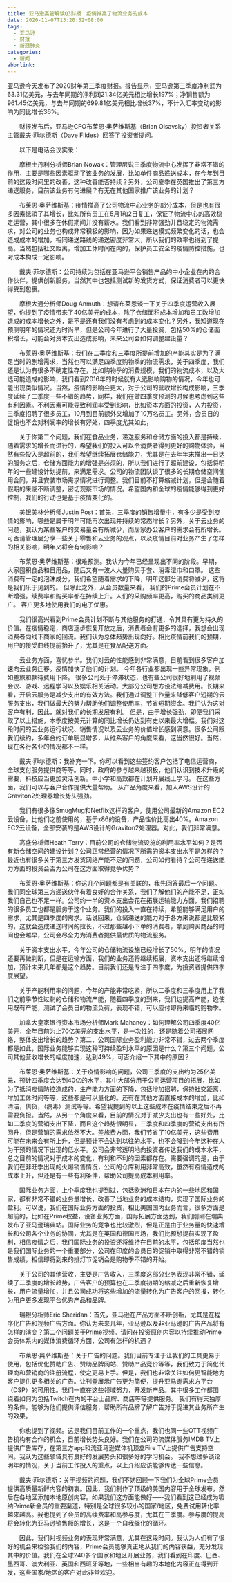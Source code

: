 ```yaml
---
title: 亚马逊高管解读Q3财报：疫情推高了物流业务的成本
date: 2020-11-07T13:20:52+08:00
tags:
  - 亚马逊
  - 财报
  - 新冠肺炎
categories:
  - 新闻
abbrlink:
---
```


亚马逊今天发布了2020财年第三季度财报。报告显示，亚马逊第三季度净利润为63.31亿美元，与去年同期的净利润21.34亿美元相比增长197%；净销售额为961.45亿美元，与去年同期的699.81亿美元相比增长37%，不计入汇率变动的影响为同比增长36%。

　　财报发布后，亚马逊CFO布莱恩·奥萨维斯基（Brian Olsavsky）投资者关系主管戴夫·菲尔德斯（Dave Fildes）回答了投资者提问。

　　以下是电话会议实录：

　　摩根士丹利分析师Brian Nowak：管理层说三季度物流中心发挥了非常不错的作用，主要是哪些因素驱动了该业务的发展，比如单件商品递送成本，在今年到目前的这段时间里的改善，这种改善能否持续？另外，公司夏季在英国推出了第三方递送服务，目前该业务有何进展？有无在其他国家推广该业务的计划？

　　布莱恩·奥萨维斯基：疫情推高了公司物流中心业务的部分成本，但是也有很多因素抵消了其增长，比如所有员工在5月1和2日复工，保证了物流中心的高效稳定运营，其中很多在休假期间并没有薪水。我们看到非常强劲并且稳定的物流需求，对公司的业务也构成非常积极的影响，因为如果递送模式频繁变化的话，也会造成成本的增加，相同递送路线的递送密度非常大，所以我们的效率也得到了提高。当然包括社交距离，增加工休时间在内的，保护员工安全的疫情防控措施，也对成本构成一定影响。

　　戴夫·菲尔德斯：公司持续为包括在亚马逊平台销售产品的中小企业在内的合作伙伴，提供创新服务，当然其中也包括测试新的发货方式，保证消费者可以更快得受到包裹。

　　摩根大通分析师Doug Anmuth：想请布莱恩谈一下关于四季度运营收入展望，你提到了疫情带来了40亿美元的成本，除了仓储面积成本增加和员工数增加造成的成本增长之外，是不是还有我们没有考虑到的成本变化？另外，我知道现在预测明年的情况还为时尚早，但是公司今年进行了大量投资，包括50%的仓储面积增长，可能会对资本支出造成影响，未来公司会如何调整建设量？

　　布莱恩·奥萨维斯基：我们在二季度和三季度所提前增加的产能其实是为了满足当时的剧增需求，当然也可以满足四季度购物季的物流需求，关于四季度，我们还是认为有很多不确定性存在，比如购物季的消费规模，我们的物流成本，以及大选可能造成的影响，我们看到2016年的时候就有大选影响购物的情况，今年也可能出现类似情况。当然，疫情的影响会更大，对于公司的营收增长构成影响，三季度延续了二季度一些不错的趋势，同样，我们在做四季度预测的时候也考虑到这些有利因素。不利因素可能导致利润率受到影响，比如资本方面的投资，人力投资，三季度招聘了很多员工，10月到目前额外又增加了10万名员工。另外，会员日的促销也不会对利润率的增长有好处，四季度尤其如此，

　　关于你第二个问题，我们在食品业务，递送服务和仓储方面的投入都是持续，随着需求的增长而进行的，希望我们的投入可以令消费者得到更好的购物体验，当然有些投入是超前的，我们希望继续拓展仓储能力，尤其是在去年年末推出一日达的服务之后，仓储方面能力的增强是必须的，所以我们进行了超前建设，包括将明年的一些建设计划提前，来满足需求。公司的物流团队谈了很多的长期仓储空间使用合同，并且安装市场需求情况进行调整。我们目前不打算缩减计划，但是会随着假期的来临不断调整，密切观察市场的情况。希望国内和全球的疫情能够得到更好控制，我们的行动也是基于疫情变化的。

　　美银美林分析师Justin Post：首先，三季度的销售增量中，有多少是受到疫情的影响，哪些是属于明年可能再次出现并持续的常态增长？另外，关于云业务的问题，我认为某些客户的交易量会有所减少，而居家办公客户的需求会有所增长。可否请管理层分享一些关于零售和云业务的观点，以及疫情目前对业务产生了怎样的相关影响，明年又将会有何影响？

　　布莱恩·奥萨维斯基：很难预测。我认为今年已经呈现出不同的阶段。早期，大家囤积食品和日用品，随后又有一波人大量购买手套、消毒湿巾和口罩。 这些消费有一定的泡沫成分，我们希望随着需求的下降，明年这部分消费将减少，这将是我们乐于见到的。 但除此之外，从会员数量来看， 我们的Prime会员计划在不断增强。续费率和购买率都在持续上升。人们的采购频率更高，购买的商品类别更广。 客户更多地使用我们的电子优惠。

　　我们很高兴看到Prime会员计划不断与其他服务的打通，令其具有更为持久的价值。在疫情稳定，商店逐步恢复开放之后，消费者会有更多的选择，我想会出现消费者向线下商家的回流。我们认为总体趋势出现向好。相比疫情前我们的预期，用户的接受曲线提前抬升了，尤其是在食品配送方面。

　　云业务方面，喜忧参半。我们对云的性能感到非常满意，目前看到很多客户加速向云业务迁移。疫情加快了他们的计划。 今年各行业都出现一些异常现象，例如差旅和款待费用下降。 很多公司处于停滞状态，也有些公司很好地利用了视频会议、游戏、远程学习以及娱乐相关活动。大部分公司想方设法缩减费用。长期来看，开启云服务是减少支出的有效方法。我们通过调整工作量来降低客户短期的云服务支出，我们做最大的努力帮助他们调整使用率，节省短期资金。我们认为这对客户有利，因此，就对我们的长期发展有利。 但是，由于增长强劲，即便我们采取了以上措施，本季度按美元计算的同比增长仍达到有史以来最大增幅。我们对这段时间的云业务运行状况、销售情况以及云业务的价值增长感到满意。很多公司跟我们续约，多年合约订单明显增多，从维系客户的角度来看，这当然很好。当然，现在各行各业的情况都不一样。

　　戴夫·菲尔德斯：我补充一下。你可以看到这些签约客户包括了电信运营商，全球支付服务提供商等等。同时，政府的参与越来越积极，他们认识到技术升级的需要，科技应当更加灵活创新。中小学和高效都在计划开展线上学习。 在这些方面，我们可以与客户合作提供大量帮助。 从产品角度来看，加入AWS设计的Graviton2处理器增长势头强劲。

　　我们有很多像SmugMug和Netflix这样的客户，使用公司最新的Amazon EC2云设备，比他们之前使用的，基于x86的设备，产品性价比高出40%。Amazon EC2云设备，全部安装的是AWS设计的Graviton2处理器。对此，我们非常满意。

　　高盛分析师Heath Terry：目前公司的仓储物流设施的利用率水平如何？是否有新仓储空间的建设计划？公司正常经营的情况下所需的资本支出水平是怎样的？最近也有很多关于第三方发货网络产能不足的问题，公司如何看待？公司在递送能力方面的投资会否为公司在这方面取得竞争优势？

　　布莱恩·奥萨维斯基：你这几个问题都是有关联的，我先回答最后一个问题。我们同全球第三方递送伙伴有着良好的合作关系，我们了解他们的产能不足，正如我们自己也不足一样。公司约一半的资本支出会花在拓展运输能力方面，我们招聘的很多员工也都是服务于这个业务。我们的投入一直在持续，希望能够满足用户的需求，尤其是四季度的需求。话说回来，仓储递送的能力对于各方来说都是比较紧的，这就会造成递送时间的拉长，不过那些越小下单的消费者，拿到购买商品的时间也会越早，公司会尽全力为消费者提供最优质的物流服务。

　　关于资本支出水平，今年公司的仓储物流设施已经增长了50%，明年的情况还要再做判断，但是在运输方面，我们的业务还将继续拓展，资本支出还将继续增加，预计未来几年都是这个趋势。目前我们还是专注于四季度，为投资者提供四季度展望。

　　关于产能利用率的问题，今年的产能非常吃紧，所以二季度和三季度用上了我们之前季节性过剩的仓储和物流产能，随着四季度的到来，我们边提高产能，边使用既有产能，测试了会员日的物流负荷，表现不错，可以应付即将来临的购物季。

　　加拿大皇家银行资本市场分析师Mark Mahaney：如何理解公司四季度40亿美元，全年目前为止70亿美元的支出水平，是一次性的，还是随着公司拓展网络，整体支出增长的趋势？第二，公司国际业务盈利能力非常不错，过去两个季度都是如此，国际业务能够实现这种可持续盈利水平的原因是什么？第三个问题，公司其他营收增长的幅度加速，达到49%，可否介绍一下其中的原因？

　　布莱恩·奥萨维斯基：关于疫情影响的问题，公司三季度的支出约为25亿美元，预计四季度会达到40亿的水平，其中大部分用于公司运营项目的拓展，比如为了抵消疫情防控造成的，生产能力方面的下降，包括增加招聘，保持社交距离，增加工休时间等等，这些都是可以量化的。还有在其他方面直接成本的增加，比如清洁，供货，（病毒）测试等等。希望我提到的以上这些成本在疫情结束之后不再需要负担。当然，从另一个角度来看，目前的情况对于减少支出也有一些好处，比如二季度的营销支出下降，而且这个趋势很明显，三季度和四季度的营销支出有所回升，但是营销的需求依然不大。差旅费方面，我们节省了10亿美元，这些费用可能在未来会有所上升，但是预计不会达到以往的水平，也不会降到今年这种在人为干预的情况下出现的低水平。公司会非常透明地向投资者传达我们的成本水平，总之目前的情况对于成本的变化，有利和不利的因素都存在。需要强调的是，由于我们在非旺季出现的火爆销售情况，公司的仓库利用非常高效，虽然有疫情造成的成本上升，但还是有一些有利条件，帮助公司提高成本利用率。

　　国际业务方面，上个季度我也提到过，包括欧洲和日本在内的一些地区和国家，都有非常不错的业务量增长，改善了当地业务的成本结构，实现了国际业务的盈利。可以说，我们在国际业务方面的投资，相比美国国内业务而言，很多方面是超前的，比如在Prime权益，设备业务方面，国际拓展方面达到，我们刚刚在瑞典发布了亚马逊瑞典站。国际业务的竞争也比较激烈，但是正是由于业务量的快速增长和公司各个业务的协同，尤其是在英国和德国市场，我们比预想提前实现了盈利，相信疫情之后，我们国际业务的投资还将维持在目前的水平，包括印度当然也是我们国际业务的一个重要部分，公司在印度的会员日的促销中取得非常不错的销售成绩，相信即将到来的排灯节促销会是购物季不错的开始。

　　关于公司的其他营收，主要是广告收入，三季度这部分业务表现非常不错，延续了二季度的增长趋势，广告客户的预算也在二季度初期的缩减之后重新恢复增长，用户流量增加，并且公司成功将这些增加的流量转化为广告客户的回报，转化为用户更多发现平台优秀产品和品牌。

　　瑞银分析师Eric Sheridan：首先，亚马逊在产品方面不断创新，尤其是在程序化广告和视频广告方面。你认为未来几年，亚马逊以及非亚马逊的广告产品将有怎样的演变？第二个问题关于Prime视频。请问在投资原创内容以持续推动Prime会员体系内的媒体消费循环方面，公司有怎样的机遇？

　　布莱恩·奥萨维斯基：关于广告的问题。我们目前专注于让我们的工具更易于使用，包括优化赞助广告、赞助品牌网站、赞助产品竞价等等，我们致力于简化代理商和营销商的注册流程，使之更易上手。但是，我们也非常关注如何更智能地为客户提供更多相关的广告。让刊登展示广告更为简便，提升亚马逊需求方平台（DSP）的可用性。我们一直在这些领域努力，开发新产品。其中很多工作都围绕着如何为包括Twitch在内的平台上品牌、商店等等提供服务。 我们有得天独厚的条件，能够为他们提供评估服务，帮助所有品牌了解广告对于促进其业务所产生的效果。

　　你也提到了视频。这是我们目前工作的一个重点，我们也同一些OTT视频广告机构有合作的机会，目前增长势头良好。我们在公司的流媒体服务IMDB TV上提供广告库存，在第三方app和流亚马逊媒体机顶盒Fire TV上提供广告支持空间。我认为这些领域具有良好的发展势头和很多好的学习机会。 我不想过多谈论明年的情况，关于当前工作投入的重点，以上介绍应该能够传达一些信息。

　　戴夫·菲尔德斯：关于视频的问题，我们不妨回顾一下我们为全球Prime会员提供高质量新鲜内容的初衷。因此，我们制作了顶级的美国内容用于全球发布，然后在各地区添加本地原创内容。如果我们这方面能做好–––-我们看到这已经成为吸纳Prime新会员的重要渠道，特别是全球很多较小的国家/地区，免费试用转化率越来越高。我也提到了会员的高续费率和高参与度，尤其在三季度。参与度的提高将会转化为亚马逊销售额的增长，这是一个自我强化的循环。

　　因此，我们对视频业务的表现非常满意，尤其在这段时间。我认为人们有了很好的机会来检验我们的内容，Prime会员能够真正地从我们的内容获益，充分发现其中的价值。我们在全球240多个国家和地区开展业务，我们看到在印度、巴西、墨西哥、澳大利亚、英国和西班牙等地，一些相当有趣的本地化内容正在得到开发，这些国家/地区的客户对此非常欢迎。